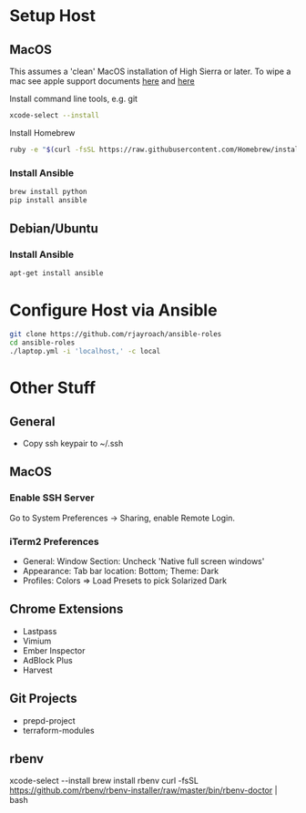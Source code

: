 # Setup Host

## MacOS

This assumes a 'clean' MacOS installation of High Sierra or later. To wipe a mac see apple support documents [here](http://support.apple.com/kb/PH13871) and [here](http://support.apple.com/en-us/HT201376)

Install command line tools, e.g. git

```bash
xcode-select --install
```

Install Homebrew

```bash
ruby -e "$(curl -fsSL https://raw.githubusercontent.com/Homebrew/install/master/install)"
```

### Install Ansible

```bash
brew install python
pip install ansible
```

## Debian/Ubuntu

### Install Ansible
```bash
apt-get install ansible
```


# Configure Host via Ansible

```bash
git clone https://github.com/rjayroach/ansible-roles
cd ansible-roles
./laptop.yml -i 'localhost,' -c local
```

# Other Stuff

## General
- Copy ssh keypair to ~/.ssh

## MacOS

### Enable SSH Server

Go to System Preferences -> Sharing, enable Remote Login.

### iTerm2 Preferences
- General: Window Section: Uncheck 'Native full screen windows'
- Appearance: Tab bar location: Bottom;  Theme: Dark
- Profiles: Colors => Load Presets to pick Solarized Dark

## Chrome Extensions
- Lastpass
- Vimium
- Ember Inspector
- AdBlock Plus
- Harvest

## Git Projects
- prepd-project
- terraform-modules


## rbenv
xcode-select --install
brew install rbenv
curl -fsSL https://github.com/rbenv/rbenv-installer/raw/master/bin/rbenv-doctor | bash
